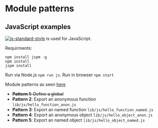 # Module patterns

## JavaScript examples

[![js-standard-style](https://img.shields.io/badge/code%20style-standard-brightgreen.svg)](http://standardjs.com/) is used for JavaScript.

Requirments:

```
npm install jspm -g
npm install
jspm install
```

Run via Node.js `npm run js`. Run in browser `npm start`

Module patterns as seen [here](https://darrenderidder.github.io/talks/ModulePatterns/#/)
  - ~~**Pattern 1**: Define a global~~
  - **Pattern 2**: Export an anonymous function `lib/js/hello_function_anon.js`
  - **Pattern 3**: Export an named function `lib/js/hello_function_named.js`
  - **Pattern 4**: Export an anonymous object `lib/js/hello_object_anon.js`
  - **Pattern 5**: Export an named object `lib/js/hello_object_named.js`

